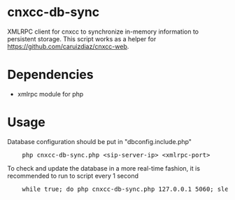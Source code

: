 cnxcc-db-sync
=============

XMLRPC client for cnxcc to synchronize in-memory information to persistent storage. This script works as a helper for
https://github.com/caruizdiaz/cnxcc-web.

Dependencies
=============
- xmlrpc module for php

Usage
=============

Database configuration should be put in "dbconfig.include.php"

<pre>
    php cnxcc-db-sync.php &#60;sip-server-ip&#62; &#60;xmlrpc-port&#62;
</pre>

To check and update the database in a more real-time fashion, it is recommended to run to script every 1 second

<pre>
    while true; do php cnxcc-db-sync.php 127.0.0.1 5060; sleep 1; done;
</pre>

